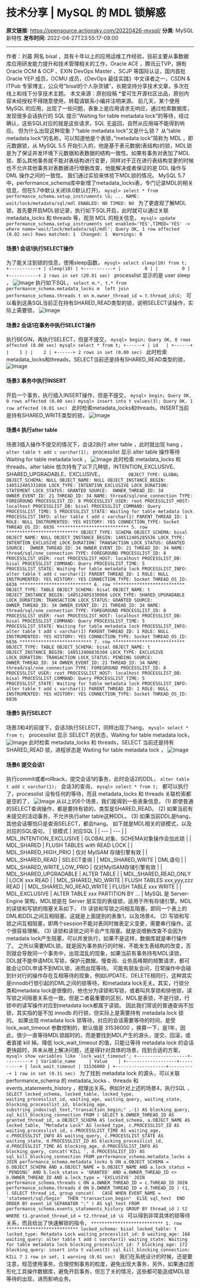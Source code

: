 # 技术分享 | MySQL 的 MDL 锁解惑

**原文链接**: https://opensource.actionsky.com/20220426-mysql/
**分类**: MySQL 新特性
**发布时间**: 2022-04-27T23:55:17-08:00

---

作者：刘晨
网名 bisal ，具有十年以上的应用运维工作经验，目前主要从事数据库应用研发能力提升和技术管理相关的工作，Oracle ACE ，腾讯云TVP，拥有 Oracle OCM &#038; OCP 、EXIN DevOps Master 、SCJP 等国际认证，国内首批 Oracle YEP 成员，OCMU 成员，《DevOps 最佳实践》中文译者之一，CSDN &#038; ITPub 专家博主，公众号&#8221;bisal的个人杂货铺&#8221;，长期坚持分享技术文章，多次在线上和线下分享技术主题。
本文来源：原创投稿
*爱可生开源社区出品，原创内容未经授权不得随意使用，转载请联系小编并注明来源。
前几天，某个使用 MySQL 的应用，出现了一些问题，表象上是应用请求无响应，通过检索数据库，发现很多会话执行的 SQL 提示&#8221;Waiting for table metadata lock&#8221;的等待，经过确认，这些SQL对应的就是这些请求，SQL 无返回，自然从应用端不能得到响应。
但为什么出现这种现象？&#8221;table metadata lock&#8221;又是什么锁？
从&#8221;table metadata lock&#8221;的名称，可以知道他是个表锁，&#8221;metadata lock&#8221;简称为 MDL ，即元数据锁，从 MySQL 5.5 开始引入的，他是基于表元数据(表结构)的锁，MDL锁是为了保证并发环境下元数据和表数据的结构一致性。如果有事务对表加了MDL锁，那么其他事务就不能对表结构进行变更，同样对于正在进行表结构变更的时候也不允许其他事务对表数据进行增删改查，他能解决或者保证的是 DDL 操作与 DML 操作之间的一致性。
我们通过实验来体验下MDL锁的情况。
MySQL 5.7中，performance_schema库中新增了metadata_locks表，专门记录MDL的相关信息，但在5.7中默认关闭(8.0默认打开)，
`mysql> select * from performance_schema.setup_instruments \G;
...
NAME: wait/lock/metadata/sql/mdl
ENABLED: NO
TIMED: NO
`
为了更直观了解MDL锁，首先要开启MDL锁记录，执行如下SQL开启，此时就可以通过关联 metadata_locks 和 threads 等，观测 MDL 的相关信息，
`mysql> update performance_schema.setup_instruments set enabled='YES',TIMED='YES'
-> where name='wait/lock/metadata/sql/mdl';
Query OK, 1 row affected (0.02 sec)
Rows matched: 1  Changed: 1  Warnings: 0
`
#### 场景1 会话1执行SELECT操作
为了能关注到锁的信息，使用sleep函数，
`mysql> select sleep(10) from t;
+-----------+
| sleep(10) |
+-----------+
|         0 |
|         0 |
+-----------+
2 rows in set (20.01 sec)
`
processlist 显示的是 user sleep ，
![Image](.img/a64e1197.png)
执行如下SQL，
`select m.*, t.* from performance_schema.metadata_locks m 
left join performance_schema.threads t on m.owner_thread_id = t.thread_id\G;
`
可以看到这条SQL当前正在持有SHARED_READ类型的锁，说明SELECT读操作，实际上需要锁，
![Image](.img/3cef9e2b.png)
#### 场景2 会话1在事务中执行SELECT操作
执行BEGIN，再执行SELECT，但是不提交，
`mysql> begin;
Query OK, 0 rows affected (0.00 sec)
mysql> select * from t;
+------+
| id   |
+------+
|    1 |
|    2 |
+------+
2 rows in set (0.00 sec)
`
此时检索metadata_locks和threads，SELECT当前还是持有SHARED_READ类型的锁，
![Image](.img/aad12483.png)
#### 场景3 事务中执行INSERT
开启一个事务，执行插入INSERT操作，但是不提交，
`mysql> begin;
Query OK, 0 rows affected (0.00 sec)
mysql> insert into t values(3);
Query OK, 1 row affected (0.01 sec)
`
此时检索metadata_locks和threads，INSERT当前是持有SHARED_WRITE类型的锁，
![Image](.img/353184ea.png)
#### 场景4 执行alter table
场景3插入操作不提交的情况下，会话2执行 alter table ，此时就出现 hang ，
`alter table t add c varchar(1);
`
processlist 显示 alter table 操作等待 Waiting for table metadata lock ，
![Image](.img/75e687be.png)
此时检索 metadata_locks 和 threads，alter table 依次持有了以下几种锁，INTENTION_EXCLUSIVE、SHARED_UPGRADABLE、EXCLUSIVE，
`          OBJECT_TYPE: GLOBAL
OBJECT_SCHEMA: NULL
OBJECT_NAME: NULL
OBJECT_INSTANCE_BEGIN: 140512405331056
LOCK_TYPE: INTENTION_EXCLUSIVE
LOCK_DURATION: STATEMENT
LOCK_STATUS: GRANTED
SOURCE: 
OWNER_THREAD_ID: 34
OWNER_EVENT_ID: 21
THREAD_ID: 34
NAME: thread/sql/one_connection
TYPE: FOREGROUND
PROCESSLIST_ID: 8
PROCESSLIST_USER: root
PROCESSLIST_HOST: localhost
PROCESSLIST_DB: bisal
PROCESSLIST_COMMAND: Query
PROCESSLIST_TIME: 5
PROCESSLIST_STATE: Waiting for table metadata lock
PROCESSLIST_INFO: alter table t add c varchar(1)
PARENT_THREAD_ID: 1
ROLE: NULL
INSTRUMENTED: YES
HISTORY: YES
CONNECTION_TYPE: Socket
THREAD_OS_ID: 6836
*************************** 5. row ***************************
OBJECT_TYPE: SCHEMA
OBJECT_SCHEMA: bisal
OBJECT_NAME: NULL
OBJECT_INSTANCE_BEGIN: 140512405285536
LOCK_TYPE: INTENTION_EXCLUSIVE
LOCK_DURATION: TRANSACTION
LOCK_STATUS: GRANTED
SOURCE: 
OWNER_THREAD_ID: 34
OWNER_EVENT_ID: 21
THREAD_ID: 34
NAME: thread/sql/one_connection
TYPE: FOREGROUND
PROCESSLIST_ID: 8
PROCESSLIST_USER: root
PROCESSLIST_HOST: localhost
PROCESSLIST_DB: bisal
PROCESSLIST_COMMAND: Query
PROCESSLIST_TIME: 5
PROCESSLIST_STATE: Waiting for table metadata lock
PROCESSLIST_INFO: alter table t add c varchar(1)
PARENT_THREAD_ID: 1
ROLE: NULL
INSTRUMENTED: YES
HISTORY: YES
CONNECTION_TYPE: Socket
THREAD_OS_ID: 6836
*************************** 6. row ***************************
OBJECT_TYPE: TABLE
OBJECT_SCHEMA: bisal
OBJECT_NAME: t
OBJECT_INSTANCE_BEGIN: 140512405330960
LOCK_TYPE: SHARED_UPGRADABLE
LOCK_DURATION: TRANSACTION
LOCK_STATUS: GRANTED
SOURCE: 
OWNER_THREAD_ID: 34
OWNER_EVENT_ID: 21
THREAD_ID: 34
NAME: thread/sql/one_connection
TYPE: FOREGROUND
PROCESSLIST_ID: 8
PROCESSLIST_USER: root
PROCESSLIST_HOST: localhost
PROCESSLIST_DB: bisal
PROCESSLIST_COMMAND: Query
PROCESSLIST_TIME: 5
PROCESSLIST_STATE: Waiting for table metadata lock
PROCESSLIST_INFO: alter table t add c varchar(1)
PARENT_THREAD_ID: 1
ROLE: NULL
INSTRUMENTED: YES
HISTORY: YES
CONNECTION_TYPE: Socket
THREAD_OS_ID: 6836
*************************** 7. row ***************************
OBJECT_TYPE: TABLE
OBJECT_SCHEMA: bisal
OBJECT_NAME: t
OBJECT_INSTANCE_BEGIN: 140512406836304
LOCK_TYPE: EXCLUSIVE
LOCK_DURATION: TRANSACTION
LOCK_STATUS: PENDING
SOURCE: 
OWNER_THREAD_ID: 34
OWNER_EVENT_ID: 21
THREAD_ID: 34
NAME: thread/sql/one_connection
TYPE: FOREGROUND
PROCESSLIST_ID: 8
PROCESSLIST_USER: root
PROCESSLIST_HOST: localhost
PROCESSLIST_DB: bisal
PROCESSLIST_COMMAND: Query
PROCESSLIST_TIME: 5
PROCESSLIST_STATE: Waiting for table metadata lock
PROCESSLIST_INFO: alter table t add c varchar(1)
PARENT_THREAD_ID: 1
ROLE: NULL
INSTRUMENTED: YES
HISTORY: YES
CONNECTION_TYPE: Socket
THREAD_OS_ID: 6836
`
#### 场景5 执行SELECT
场景3和4的前提下，会话3执行SELECT，同样出现了hang，
`mysql> select * from t;
`
processlist 显示 SELECT 的状态，Waiting for table metadata lock，
![Image](.img/47f400a9.png)
此时检索 metadata_locks 和 threads，SELECT 当前还是持有 SHARED_READ 锁，进程状态是 Waiting for table metadata lock ，
![Image](.img/ad417b88.png)
#### 场景6 提交会话1
执行commit或者rollback，提交会话1的事务，此时会话2的DDL，
`alter table t add c varchar(1);
`
会话3的查询，
`mysql> select * from t;
`
都可以执行了，processlist 没有任何的等待，而且 metadata_locks 和 threads 关联检索都是空的了，
![Image](.img/84a4ca12.png)
从以上的6个场景，我们能得到一些表象信息，
(1) 即使普通的SELECT查询操作，都是要持有锁的，类型是SHARED_READ。
(2) 如果当前有未提交的活动事务，不允许执行alter table这种DDL。
(3) 如果当前DDL是hang，其他会话哪怕只是查询SELECT，都会hang。
如下就是MDL相关的锁模式，以及对应的SQL语句，
| 锁模式 | 对应SQL |
| --- | --- |
| MDL_INTENTION_EXCLUSIVE | GLOBAL对象、SCHEMA对象操作会加此锁 |
| MDL_SHARED | FLUSH TABLES with READ LOCK |
| MDL_SHARED_HIGH_PRIO | 仅对 MyISAM 存储引擎有效 |
| MDL_SHARED_READ | SELECT查询 |
| MDL_SHARED_WRITE | DML语句 |
| MDL_SHARED_WRITE_LOW_PRIO | 仅对MyISAM存储引擎有效 |
| MDL_SHARED_UPGRADABLE | ALTER TABLE |
| MDL_SHARED_READ_ONLY | LOCK xxx READ |
| MDL_SHARED_NO_WRITE | FLUSH TABLES xxx,yyy,zzz READ |
| MDL_SHARED_NO_READ_WRITE | FLUSH TABLE xxx WRITE |
| MDL_EXCLUSIVE | ALTER TABLE xxx PARTITION BY … |
MySQL 是 Server-Engine 架构，MDL锁是在 Server 层实现的表级锁，适用于所有存储引擎。MDL的读锁和写锁的阻塞关系如下，
(1) 读锁和写锁之间相互阻塞，即同一个表上的DML和DDL之间互相阻塞。这就是上面提到的表象1，以及场景4。
(2) 写锁和写锁之间互相阻塞，即两个session不能对表同时做表定义变更，需要串行操作。这个很容易理解。
(3) 读锁和读锁之间不会产生阻塞。就是说增删改查不会因为metadata lock产生阻塞，可以并发执行，如果不是这样，数据库就是串行操作了。
之所以需要MDL锁，就是因为事务执行的时候，不能发生表结构的改变，否则就会导致同一个事务中，出现混乱的现象，如果当前有事务持有MDL读锁，DDL就不能申请MDL写锁，保护元数据。慢查询、业务高峰期的频繁请求，都可能会让DDL申请不到MDL锁，进而出现等待。
可能有朋友会问，日常操作中会碰到针对行的操作存在互相等待的现象，例如UPDATE、DELETE相同行，这种其实是innodb行锁引起的DML之间的锁等待，和metadata lock无关。其实，行锁分类和metadata lock是很像的，他也分为读锁和写锁，或者叫共享锁和排他锁，读写锁之间阻塞关系也一致。但是二者最重要的区别，MDL是表锁，不是行锁，行锁中的读写操作对应到metadata lock都属于读锁。
因此我们常说的普通查询不加锁，其实指的是不加 innodb 的行锁，但实际上是需要持有 metadata lock 锁的。
如果出现 metadata lock 锁等待，对应的会话需要等待的时间，是受 lock_wait_timeout 参数控制的，默认值是 31536000 ，换算一下，是1年，因此，很少一直等待MDL锁超时的，而是要找到MDL产生的源头，提交、回滚，或者直接 kill 掉。降低 lock_wait_timeout 的值，只能让等待 metadata lock 的会话更快超时，并未从根上解决问题，还是得针对具体的场景，找到合适的方案，
`mysql> show variables like 'lock_wait_timeout';
+-------------------+----------+
| Variable_name     | Value    |
+-------------------+----------+
| lock_wait_timeout | 31536000 |
+-------------------+----------+
1 row in set (0.31 sec)
`
为了找到 metadata lock 的源头，可以关联 performance_schema 的 metadata_locks 、threads 和 events_statements_history ，梳理出关系。例如针对上述的场景4，执行SQL ，
`SELECT
locked_schema,
locked_table,
locked_type,
waiting_processlist_id,
waiting_age,
waiting_query,
waiting_state,
blocking_processlist_id,
blocking_age,
substring_index(sql_text,"transaction_begin;" ,-1) AS blocking_query,
sql_kill_blocking_connection
FROM
(
SELECT
b.OWNER_THREAD_ID AS granted_thread_id,
a.OBJECT_SCHEMA AS locked_schema,
a.OBJECT_NAME AS locked_table,
"Metadata Lock" AS locked_type,
c.PROCESSLIST_ID AS waiting_processlist_id,
c.PROCESSLIST_TIME AS waiting_age,
c.PROCESSLIST_INFO AS waiting_query,
c.PROCESSLIST_STATE AS waiting_state,
d.PROCESSLIST_ID AS blocking_processlist_id,
d.PROCESSLIST_TIME AS blocking_age,
d.PROCESSLIST_INFO AS blocking_query,
concat('KILL ', d.PROCESSLIST_ID) AS sql_kill_blocking_connection
FROM
performance_schema.metadata_locks a
JOIN performance_schema.metadata_locks b ON a.OBJECT_SCHEMA = b.OBJECT_SCHEMA
AND a.OBJECT_NAME = b.OBJECT_NAME
AND a.lock_status = 'PENDING'
AND b.lock_status = 'GRANTED'
AND a.OWNER_THREAD_ID <> b.OWNER_THREAD_ID
AND a.lock_type = 'EXCLUSIVE'
JOIN performance_schema.threads c ON a.OWNER_THREAD_ID = c.THREAD_ID
JOIN performance_schema.threads d ON b.OWNER_THREAD_ID = d.THREAD_ID
) t1,
(
SELECT
thread_id,
group_concat(   CASE WHEN EVENT_NAME = 'statement/sql/begin' 
THEN "transaction_begin" 
ELSE sql_text 
END 
ORDER BY event_id SEPARATOR ";" ) AS sql_text
FROM
performance_schema.events_statements_history
GROUP BY thread_id
) t2
WHERE
t1.granted_thread_id = t2.thread_id \G
`
可以得到非常具体的锁等待关系，而且给出了快速解锁的指令，
`*************************** 1. row ***************************
locked_schema: bisal
locked_table: t
locked_type: Metadata Lock
waiting_processlist_id: 8
waiting_age: 168
waiting_query: alter table t add c varchar(1)
waiting_state: Waiting for table metadata lock
blocking_processlist_id: 7
blocking_age: 172
blocking_query: insert into t values(3)
sql_kill_blocking_connection: KILL 7
1 row in set, 1 warning (0.01 sec)
`
我们在系统设计的时候，还是要注意，规范使用事务，合理控制事务的粒度，避免出现大事务，另外，如果通过图形化工具操作数据库，避免开启事务，但忘了关的情况，这些都可能造成MDL锁等待的出现，进而影响业务。